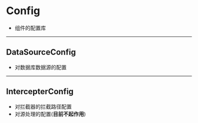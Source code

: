 # Config

* 组件的配置库
---
## DataSourceConfig
* 对数据库数据源的配置
----
## IntercepterConfig
* 对拦截器的拦截路径配置
* 对源处理的配置(**目前不起作用**)